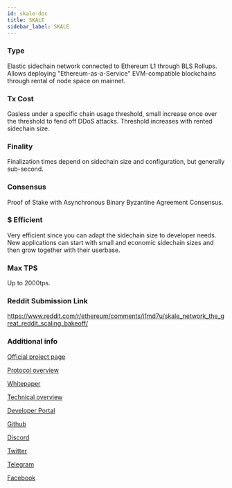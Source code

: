 ```yaml
---
id: skale-doc
title: SKALE
sidebar_label: SKALE
---
```


### Type

Elastic sidechain network connected to Ethereum L1 through BLS Rollups. Allows deploying "Ethereum-as-a-Service" EVM-compatible blockchains through rental of node space on mainnet.

### Tx Cost

Gasless under a specific chain usage threshold, small increase once over the threshold to fend off DDoS attacks. Threshold increases with rented sidechain size.

### Finality

Finalization times depend on sidechain size and configuration, but generally sub-second.

### Consensus

Proof of Stake with Asynchronous Binary Byzantine Agreement Consensus.

### $ Efficient

Very efficient since you can adapt the sidechain size to developer needs. New applications can start with small and economic sidechain sizes and then grow together with their userbase.

### Max TPS

Up to 2000tps.

### Reddit Submission Link

https://www.reddit.com/r/ethereum/comments/i1md7u/skale_network_the_great_reddit_scaling_bakeoff/

### Additional info

[Official project page](https://skale.network/)

[Protocol overview](https://skale.network/blog/the-skale-network-primer)

[Whitepaper](https://skale.network/whitepaper)

[Technical overview](https://skale.network/blog/technical-highlights/)

[Developer Portal](https://skale.network/docs/developers/overview)

[Github](https://github.com/skalenetwork)

[Discord](https://discord.gg/uq3Nr6f)

[Twitter](https://twitter.com/skalenetwork)

[Telegram](https://t.me/skaleofficial)

[Facebook](https://www.facebook.com/skalenetwork)
